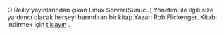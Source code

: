 <html><body><img src="http://images.amazon.com/images/P/0596004613.01._SCLZZZZZZZ_.jpg" alt="">

O'Reilly yayınlarından çıkan Linux Server(Sunucu) Yönetimi ile ilgili size yardımcı olacak herşeyi barındıran bir kitap.Yazarı Rob Flickenger. Kitabı indirmek için <a href="http://linux.piesso.com/programs/OReilly_Linux_Server_Hacks.zip">tıklayın</a> .</body></html>